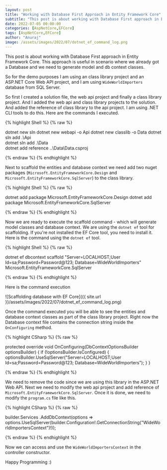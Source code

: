 ```yaml
---
layout: post
title: "Working with Database First Approach in Entity Framework Core"
subtitle: "This post is about working with Database First approach in Entity Framework Core."
date: 2022-07-05 00:00:00
categories: [AspNetCore,EFCore]
tags: [AspNetCore,EFCore]
author: "Anuraj"
image: /assets/images/2022/07/dotnet_ef_command_log.png
---
```


This post is about working with Database First approach in Entity Framework Core. This approach is useful in scenario where we already got a Database and we need to generate model and db context classes.

So for the demo purposes I am using an class library project and an ASP.NET Core Web API project, and I am using `WideWorldImporters` database from SQL Server.

So first I created a solution file, the web api project and finally a class library project. And I added the web api and class library projects to the solution. And added the reference of class library to the api project. I am using .NET CLI tools to do this. Here are the commands I executed.

{% highlight Shell %}
{% raw %}

dotnet new sln
dotnet new webapi -o Api
dotnet new classlib -o Data
dotnet sln add .\Api\
dotnet sln add .\Data\
dotnet add reference ..\Data\Data.csproj

{% endraw %}
{% endhighlight %}

Next to scaffold the entities and database context we need add two nuget packages (`Microsoft.EntityFrameworkCore.Design` and `Microsoft.EntityFrameworkCore.SqlServer`) to the class library. 

{% highlight Shell %}
{% raw %}

dotnet add package Microsoft.EntityFrameworkCore.Design
dotnet add package Microsoft.EntityFrameworkCore.SqlServer

{% endraw %}
{% endhighlight %}

Now we are ready to execute the scaffold command - which will generate model classes and database context. We are using the `dotnet ef` tool for scaffolding. If you're not installed the EF Core tool, you need to install it. Here is the command using the `dotnet ef` tool.

{% highlight Shell %}
{% raw %}

 dotnet ef dbcontext scaffold "Server=LOCALHOST;User Id=sa;Password=Password@123; Database=WideWorldImporters" Microsoft.EntityFrameworkCore.SqlServer

{% endraw %}
{% endhighlight %}

Here is the command execution

![Scaffolding database with EF Core]({{ site.url }}/assets/images/2022/07/dotnet_ef_command_log.png)

Once the command executed you will be able to see the entities and database context classes as part of the class library project. Right now the Database context file contains the connection string inside the `OnConfiguring` method. 

{% highlight CSharp %}
{% raw %}

protected override void OnConfiguring(DbContextOptionsBuilder optionsBuilder)
{
    if (!optionsBuilder.IsConfigured)
    {
        optionsBuilder.UseSqlServer("Server=LOCALHOST;User Id=sa;Password=Password@123; Database=WideWorldImporters");
    }
}

{% endraw %}
{% endhighlight %}

We need to remove the code since we are using this library in the ASP.NET Web API. Next we need to modify the web api project and add reference of `Microsoft.EntityFrameworkCore.SqlServer`. Once it is done, we need to modify the `program.cs` file like this.

{% highlight CSharp %}
{% raw %}

builder.Services
    .AddDbContext<WideWorldImportersContext>(options => options.UseSqlServer(builder.Configuration!.GetConnectionString("WideWorldImportersContext")!));

{% endraw %}
{% endhighlight %}

Now we can access and use the `WideWorldImportersContext` in the controller constructor.

Happy Programming :)